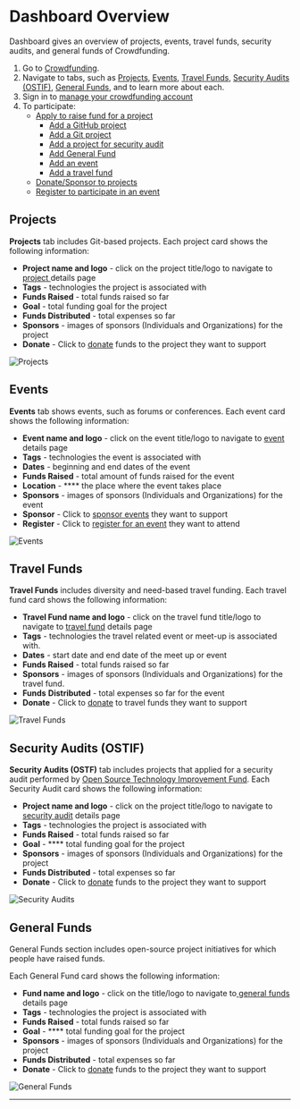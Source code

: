 # Dashboard Overview

Dashboard gives an overview of projects, events, travel funds, security audits, and general funds of Crowdfunding.

1. Go to [Crowdfunding](https://crowdfunding.lfx.linuxfoundation.org).
2. Navigate to tabs, such as [Projects](./#Dashboard-ProjectsandMentorships), [Events](./#Dashboard-Events), [Travel Funds](./#Dashboard-TravelScholarships), [Security Audits (OSTIF)](./#security-audits-ostif), [General Funds](./#general-funds), and to learn more about each.
3. Sign in to [manage your crowdfunding account](../manage-your-crowdfunding-account.md)
4. To participate:
   * [Apply to raise fund for a project](../apply-for-crowdfunding/)
     * [Add a GitHub project](../apply-for-crowdfunding/add-a-github-project.md)
     * [Add a Git project](../apply-for-crowdfunding/add-a-git-project.md)
     * [Add a project for security audit](../apply-for-crowdfunding/add-a-project-for-security-audit.md)
     * [Add General Fund](../apply-for-crowdfunding/add-general-fund.md)
     * [Add an event](../apply-for-crowdfunding/add-an-event.md)
     * [Add a travel fund](../apply-for-crowdfunding/add-a-travel-fund.md)
   * [Donate/Sponsor to projects](../donate-sponsor/)
   * [Register to participate in an event](../register-for-an-event.md)

## Projects <a href="#dashboard-projectsandmentorships" id="dashboard-projectsandmentorships"></a>

**Projects** tab includes Git-based projects. Each project card shows the following information:

* **Project name and logo** - click on the project title/logo to navigate to[ project ](projects.md)details page
* **Tags** - technologies the project is associated with
* **Funds Raised** - total funds raised so far
* **Goal** - total funding goal for the project
* **Funds Distributed** - total expenses so far
* **Sponsors** - images of sponsors (Individuals and Organizations) for the project
* **Donate** - Click to [donate](../donate-sponsor/) funds to the project they want to support

![Projects](../../.gitbook/assets/projects.png)

## Events <a href="#dashboard-events" id="dashboard-events"></a>

**Events** tab shows events, such as forums or conferences. Each event card shows the following information:

* **Event name and logo** - click on the event title/logo to navigate to [event ](events.md)details page
* **Tags** - technologies the event is associated with
* **Dates** - beginning and end dates of the event
* **Funds Raised** - total amount of funds raised for the event
* **Location** - \*\*\*\* the place where the event takes place
* **Sponsors** - images of sponsors (Individuals and Organizations) for the event
* **Sponsor** - Click to [sponsor events](../donate-sponsor/sponsor-events.md) they want to support
* **Register** - Click to [register for an event](../register-for-an-event.md) they want to attend

![Events](../../.gitbook/assets/events.png)

## Travel Funds <a href="#dashboard-travelscholarships" id="dashboard-travelscholarships"></a>

**Travel Funds** includes diversity and need-based travel funding. Each travel fund card shows the following information:

* **Travel Fund name and logo** - click on the travel fund title/logo to navigate to [travel fund](travel-funds.md) details page
* **Tags** - technologies the travel related event or meet-up is associated with.
* **Dates** - start date and end date of the meet up or event
* **Funds Raised** - total funds raised so far
* **Sponsors** - images of sponsors (Individuals and Organizations) for the travel fund.
* **Funds** **Distributed** - total expenses so far for the event
* **Donate** - Click to [donate](../donate-sponsor/) to travel funds they want to support

![Travel Funds](<../../.gitbook/assets/travel funds.png>)

## Security Audits (OSTIF)

**Security Audits (OSTF)** tab includes projects that applied for a security audit performed by [Open Source Technology Improvement Fund](https://ostif.org/the-ostif-mission/). Each Security Audit card shows the following information:

* **Project name and logo** - click on the project title/logo to navigate to[ security audit](security-audit.md) details page
* **Tags** - technologies the project is associated with
* **Funds Raised** - total funds raised so far
* **Goal** - \*\*\*\* total funding goal for the project
* **Sponsors** - images of sponsors (Individuals and Organizations) for the project
* **Funds Distributed** - total expenses so far
* **Donate** - Click to [donate](../donate-sponsor/) funds to the project they want to support

![Security Audits](<../../.gitbook/assets/security audits.png>)

## General Funds

General Funds section includes open-source project initiatives for which people have raised funds.

Each General Fund card shows the following information:

* **Fund name and logo** - click on the title/logo to navigate to[ ](projects.md)[general funds](general-funds.md) details page
* **Tags** - technologies the project is associated with
* **Funds Raised** - total funds raised so far
* **Goal** - \*\*\*\* total funding goal for the project
* **Sponsors** - images of sponsors (Individuals and Organizations) for the project
* **Funds Distributed** - total expenses so far
* **Donate** - Click to [donate](../donate-sponsor/) funds to the project they want to support

![General Funds](<../../.gitbook/assets/general funds.png>)

***
